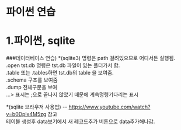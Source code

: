 파이썬 연습
===========
# 1.파이썬, sqlite 
###데이터베이스 연습)
*(sqlite3) 명령은 path 걸려있으므로 어디서든 실행됨.  
     .open tst.db  명령은 tst.db 파일이 있는 폴더가서 함.  
     .table  또는 .tables하면 tst.db의 table 을 보여줌.  
     .schema  구조를 보여줌  
     .dump    전체구문을 보여   
      ...> 표시는 ;으로 끝나지 않았기 때문에  계속명령기다리는 표시  
      
*(sqlite  브라우저 사용법) -- https://www.youtube.com/watch?v=b0Dplx4M5zg 참고  
       테이블 생성후 data보기에서 새 레코드추가 버튼으로 data추가해나감.  
       
     
     
